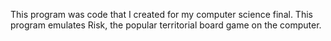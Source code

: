 This program was code that I created for my computer science final. This program emulates Risk, the popular territorial board game on the computer.
